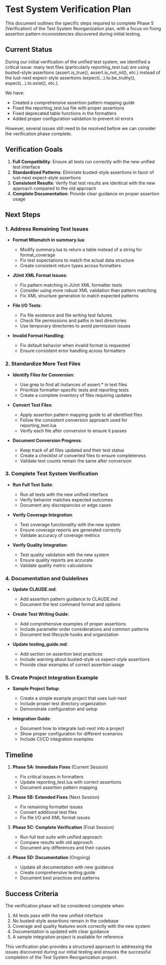 # Test System Verification Plan

This document outlines the specific steps required to complete Phase 5 (Verification) of the Test System Reorganization plan, with a focus on fixing assertion pattern inconsistencies discovered during initial testing.

## Current Status

During our initial verification of the unified test system, we identified a critical issue: many test files (particularly reporting_test.lua) are using busted-style assertions (assert.is_true(), assert.is_not_nil(), etc.) instead of the lust-next expect-style assertions (expect(...).to.be_truthy(), expect(...).to.exist(), etc.). 

We have:
- Created a comprehensive assertion pattern mapping guide
- Fixed the reporting_test.lua file with proper assertions
- Fixed deprecated table functions in the formatters
- Added proper configuration validation to prevent nil errors

However, several issues still need to be resolved before we can consider the verification phase complete.

## Verification Goals

1. **Full Compatibility**: Ensure all tests run correctly with the new unified test interface
2. **Standardized Patterns**: Eliminate busted-style assertions in favor of lust-next expect-style assertions
3. **Consistent Results**: Verify that test results are identical with the new approach compared to the old approach
4. **Complete Documentation**: Provide clear guidance on proper assertion usage

## Next Steps

### 1. Address Remaining Test Issues

- **Format Mismatch in summary.lua**:
  - Modify summary.lua to return a table instead of a string for format_coverage
  - Fix test expectations to match the actual data structure
  - Create consistent return types across formatters

- **JUnit XML Format Issues**:
  - Fix pattern matching in JUnit XML formatter tests
  - Consider using more robust XML validation than pattern matching
  - Fix XML structure generation to match expected patterns

- **File I/O Tests**:
  - Fix file existence and file writing test failures
  - Check file permissions and paths in test directories
  - Use temporary directories to avoid permission issues

- **Invalid Format Handling**:
  - Fix default behavior when invalid format is requested
  - Ensure consistent error handling across formatters

### 2. Standardize More Test Files

- **Identify Files for Conversion**:
  - Use grep to find all instances of assert.* in test files
  - Prioritize formatter-specific tests and reporting tests
  - Create a complete inventory of files requiring updates

- **Convert Test Files**:
  - Apply assertion pattern mapping guide to all identified files
  - Follow the consistent conversion approach used for reporting_test.lua
  - Verify each file after conversion to ensure it passes

- **Document Conversion Progress**:
  - Keep track of all files updated and their test status
  - Create a checklist of converted files to ensure completeness
  - Validate test counts remain the same after conversion

### 3. Complete Test System Verification

- **Run Full Test Suite**:
  - Run all tests with the new unified interface
  - Verify behavior matches expected outcomes
  - Document any discrepancies or edge cases

- **Verify Coverage Integration**:
  - Test coverage functionality with the new system
  - Ensure coverage reports are generated correctly
  - Validate accuracy of coverage metrics

- **Verify Quality Integration**:
  - Test quality validation with the new system
  - Ensure quality reports are accurate
  - Validate quality metric calculations

### 4. Documentation and Guidelines

- **Update CLAUDE.md**:
  - Add assertion pattern guidance to CLAUDE.md
  - Document the test command format and options

- **Create Test Writing Guide**:
  - Add comprehensive examples of proper assertions
  - Include parameter order considerations and common patterns
  - Document test lifecycle hooks and organization

- **Update testing_guide.md**:
  - Add section on assertion best practices
  - Include warning about busted-style vs expect-style assertions
  - Provide clear examples of correct assertion usage

### 5. Create Project Integration Example

- **Sample Project Setup**:
  - Create a simple example project that uses lust-next
  - Include proper test directory organization
  - Demonstrate configuration and setup

- **Integration Guide**:
  - Document how to integrate lust-next into a project
  - Show proper configuration for different scenarios
  - Include CI/CD integration examples

## Timeline

1. **Phase 5A: Immediate Fixes** (Current Session)
   - Fix critical issues in formatters
   - Update reporting_test.lua with correct assertions
   - Document assertion pattern mapping

2. **Phase 5B: Extended Fixes** (Next Session)
   - Fix remaining formatter issues
   - Convert additional test files
   - Fix file I/O and XML format issues

3. **Phase 5C: Complete Verification** (Final Session)
   - Run full test suite with unified approach
   - Compare results with old approach
   - Document any differences and their causes

4. **Phase 5D: Documentation** (Ongoing)
   - Update all documentation with new guidance
   - Create comprehensive testing guide
   - Document best practices and patterns

## Success Criteria

The verification phase will be considered complete when:

1. All tests pass with the new unified interface
2. No busted-style assertions remain in the codebase
3. Coverage and quality features work correctly with the new system
4. Documentation is updated with clear guidance
5. A sample integration project is available for reference

This verification plan provides a structured approach to addressing the issues discovered during our initial testing and ensures the successful completion of the Test System Reorganization project.